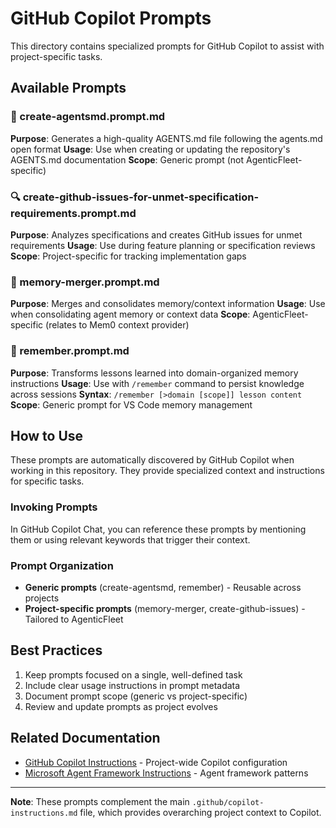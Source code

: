 # GitHub Copilot Prompts

This directory contains specialized prompts for GitHub Copilot to assist with project-specific tasks.

## Available Prompts

### 📝 create-agentsmd.prompt.md

**Purpose**: Generates a high-quality AGENTS.md file following the agents.md open format
**Usage**: Use when creating or updating the repository's AGENTS.md documentation
**Scope**: Generic prompt (not AgenticFleet-specific)

### 🔍 create-github-issues-for-unmet-specification-requirements.prompt.md

**Purpose**: Analyzes specifications and creates GitHub issues for unmet requirements
**Usage**: Use during feature planning or specification reviews
**Scope**: Project-specific for tracking implementation gaps

### 🧠 memory-merger.prompt.md

**Purpose**: Merges and consolidates memory/context information
**Usage**: Use when consolidating agent memory or context data
**Scope**: AgenticFleet-specific (relates to Mem0 context provider)

### 💾 remember.prompt.md

**Purpose**: Transforms lessons learned into domain-organized memory instructions
**Usage**: Use with `/remember` command to persist knowledge across sessions
**Syntax**: `/remember [>domain [scope]] lesson content`
**Scope**: Generic prompt for VS Code memory management

## How to Use

These prompts are automatically discovered by GitHub Copilot when working in this repository. They provide specialized context and instructions for specific tasks.

### Invoking Prompts

In GitHub Copilot Chat, you can reference these prompts by mentioning them or using relevant keywords that trigger their context.

### Prompt Organization

- **Generic prompts** (create-agentsmd, remember) - Reusable across projects
- **Project-specific prompts** (memory-merger, create-github-issues) - Tailored to AgenticFleet

## Best Practices

1. Keep prompts focused on a single, well-defined task
2. Include clear usage instructions in prompt metadata
3. Document prompt scope (generic vs project-specific)
4. Review and update prompts as project evolves

## Related Documentation

- [GitHub Copilot Instructions](../copilot-instructions.md) - Project-wide Copilot configuration
- [Microsoft Agent Framework Instructions](../instructions/microsoft-agent-framework-memory.instructions.md) - Agent framework patterns

---

**Note**: These prompts complement the main `.github/copilot-instructions.md` file, which provides overarching project context to Copilot.
